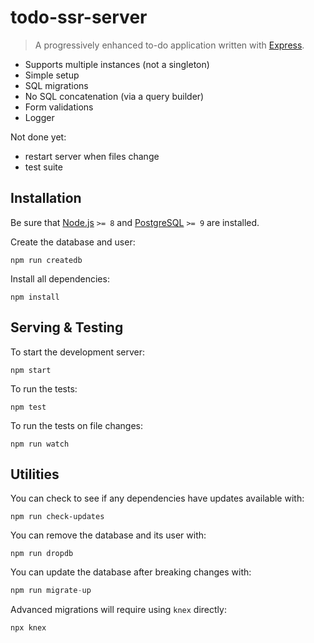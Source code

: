 # todo-ssr-server
> A progressively enhanced to-do application written with [Express](https://npmjs.com/express).

* Supports multiple instances (not a singleton)
* Simple setup
* SQL migrations
* No SQL concatenation (via a query builder)
* Form validations
* Logger

Not done yet:
* restart server when files change
* test suite


## Installation

Be sure that [Node.js](http://nodejs.org) `>= 8` and [PostgreSQL](https://postgresql.org) `>= 9` are installed.

Create the database and user:
```shell
npm run createdb
```

Install all dependencies:
```shell
npm install
```


## Serving & Testing

To start the development server:
```shell
npm start
```

To run the tests:
```shell
npm test
```

To run the tests on file changes:
```shell
npm run watch
```


## Utilities

You can check to see if any dependencies have updates available with:
```shell
npm run check-updates
```

You can remove the database and its user with:
```shell
npm run dropdb
```

You can update the database after breaking changes with:
```js
npm run migrate-up
```

Advanced migrations will require using `knex` directly:
```js
npx knex
```
